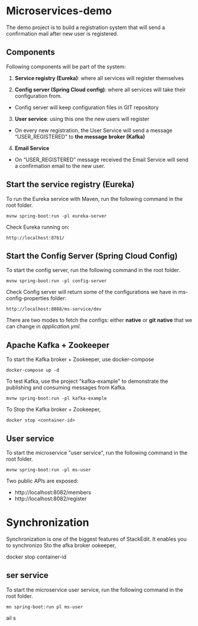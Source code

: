 # Microservices-demo

The demo project is to build a registration system that will send a confirmation mail after new user is registered.


## Components
Following components will be part of the system:

 1. **Service registry (Eureka)**: where all services will register themselves
 
 2. **Config server (Spring Cloud config)**: where all services will take their configuration from. 
 -  Config server will keep configuration files in GIT repository
 3. **User service**: using this one the new users will register
 - On  every new registration, the User Service will send a message “USER_REGISTERED” to **the message broker (Kafka)**
 4. **Email Service**
 - On “USER_REGISTERED” message received the Email Service will send a confirmation email to the new user.
  
## Start the service registry (Eureka)
To run the Eureka service with Maven, run the following command in the root folder.
```
mvnw spring-boot:run -pl eureka-server
```
Check Eureka running on:
```
http://localhost:8761/
```

## Start the Config Server (Spring Cloud Config)
To start the config server, run the following command in the root folder.
```
mvnw spring-boot:run -pl config-server
```
Check Config server will return some of the configurations we have in ms-config-properties folder:
```
http://localhost:8888/ms-service/dev
```
There are two modes to fetch the configs: either **native** or **git**
**native** that we can change in *application.yml.*

## Apache Kafka + Zookeeper
To start the Kafka broker + Zookeeper, use docker-compose
```
docker-compose up -d
```
To test Kafka, use the project "kafka-example" to demonstrate the publishing and consuming messages from Kafka.
```
mvnw spring-boot:run -pl kafka-example
```
To Stop the Kafka broker + Zookeeper,
```
docker stop <container-id>
```

## User service

To start the microservice "user service", run the following command in the root folder.
```
mvnw spring-boot:run -pl ms-user
```
Two public APIs are exposed:

 - http://localhost:8082/members
 - http://localhost:8082/register

# Synchronization

Synchronization is one of the biggest features of StackEdit. It enables you to synchronizo Sto the afka broker  ookeeper,

docker stop container-id


## ser service

To start the microservice user service, run the following command in the root folder.
```
mn spring-boot:run pl ms-user
```


 ail s
<!--stackedit_data:
eyJoaXN0b3J5IjpbLTE0NDI0MjA2NjEsLTE5MTIyMjczOTksLT
Q0NjIxNDk1MywtMTg5NTk4MTUwMSwtMTgzOTAzNjcwNCw1NTk3
NjI1MDYsMjE0Mzk2MTg5OSwtMTk0MDUyNDUwMywxODMzMzQ3NT
M5LDkwNzUzNDYzNywtODkzMTczNjkwLC0yMTcwODA4NzAsLTMz
MjQ1NTM2M119
-->